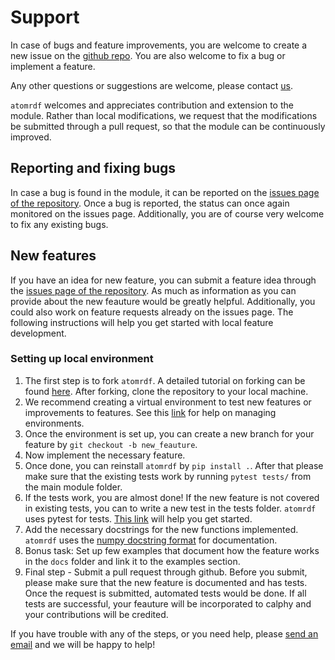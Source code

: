 
# Support

In case of bugs and feature improvements, you are welcome to create a
new issue on the [github repo](https://github.com/pyscal/atomrdf). You
are also welcome to fix a bug or implement a feature. 

Any other questions or suggestions are welcome, please contact
[us](mailto:rdf@pyscal.org).

`atomrdf` welcomes and appreciates contribution and extension to the
module. Rather than local modifications, we request that the
modifications be submitted through a pull request, so that the module
can be continuously improved.

## Reporting and fixing bugs

In case a bug is found in the module, it can be reported on the [issues
page of the repository](https://github.com/pyscal/atomrdf/issues). Once a bug is reported, the status can once again monitored on
the issues page. Additionally, you are of course very welcome to fix any
existing bugs.

## New features

If you have an idea for new feature, you can submit a feature idea
through the [issues page of the
repository](https://github.com/pyscal/atomrdf/issues). As much as
information as you can provide about the new feauture would be greatly
helpful. Additionally, you could also work on feature requests already
on the issues page. The following instructions will help you get started
with local feature development.

### Setting up local environment

1.  The first step is to fork `atomrdf`. A detailed tutorial on forking can
    be found [here](https://help.github.com/en/articles/fork-a-repo).
    After forking, clone the repository to your local machine.
2.  We recommend creating a virtual environment to test new features or
    improvements to features. See this
    [link](https://docs.conda.io/projects/conda/en/latest/user-guide/tasks/manage-environments.html)
    for help on managing environments.
3.  Once the environment is set up, you can create a new branch for your
    feature by `git checkout -b new_feauture`.
4.  Now implement the necessary feature.
5.  Once done, you can reinstall `atomrdf` by `pip install .`.
    After that please make sure that the existing tests work by running
    `pytest tests/` from the main module folder.
6.  If the tests work, you are almost done! If the new feature is not
    covered in existing tests, you can to write a new test in the tests
    folder. `atomrdf` uses pytest for tests. [This
    link](http://doc.pytest.org/en/latest/getting-started.html) will
    help you get started.
7.  Add the necessary docstrings for the new functions implemented.
    `atomrdf` uses the [numpy docstring
    format](https://numpydoc.readthedocs.io/en/latest/format.html) for
    documentation.
8.  Bonus task: Set up few examples that document how the feature works
    in the `docs` folder and link it to the examples section.
9.  Final step - Submit a pull request through github. Before you
    submit, please make sure that the new feature is documented and has
    tests. Once the request is submitted, automated tests would be done.
    If all tests are successful, your feauture will be incorporated to calphy and your contributions
    will be credited.

If you have trouble with any of the steps, or you need help, please
[send an email](mailto:rdf@pyscal.org) and we will be happy to
help! 
